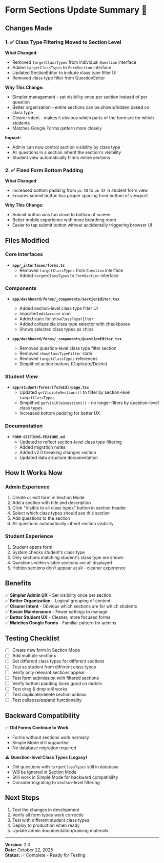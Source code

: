 # Form Sections Update Summary 🎉

## Changes Made

### 1. ✅ Class Type Filtering Moved to Section Level

**What Changed:**
- Removed `targetClassTypes` from individual `Question` interface
- Added `targetClassTypes` to `FormSection` interface
- Updated SectionEditor to include class type filter UI
- Removed class type filter from QuestionEditor

**Why This Change:**
- Simpler management - set visibility once per section instead of per question
- Better organization - entire sections can be shown/hidden based on class type
- Clearer intent - makes it obvious which parts of the form are for which students
- Matches Google Forms pattern more closely

**Impact:**
- Admin can now control section visibility by class type
- All questions in a section inherit the section's visibility
- Student view automatically filters entire sections

### 2. ✅ Fixed Form Bottom Padding

**What Changed:**
- Increased bottom padding from `pb-20` to `pb-32` in student form view
- Ensures submit button has proper spacing from bottom of viewport

**Why This Change:**
- Submit button was too close to bottom of screen
- Better mobile experience with more breathing room
- Easier to tap submit button without accidentally triggering browser UI

## Files Modified

### Core Interfaces
- **`app/_interfaces/forms.ts`**
  - Removed `targetClassTypes` from `Question` interface
  - Added `targetClassTypes` to `FormSection` interface

### Components
- **`app/dashboard/forms/_components/SectionEditor.tsx`**
  - Added section-level class type filter UI
  - Imported `mdiAccount` icon
  - Added state for `showClassTypeFilter`
  - Added collapsible class type selector with checkboxes
  - Shows selected class types as chips

- **`app/dashboard/forms/_components/QuestionEditor.tsx`**
  - Removed question-level class type filter section
  - Removed `showClassTypeFilter` state
  - Removed `targetClassTypes` references
  - Simplified action buttons (Duplicate/Delete)

### Student View
- **`app/student/forms/[formId]/page.tsx`**
  - Updated `getVisibleSections()` to filter by section-level `targetClassTypes`
  - Simplified `getVisibleQuestions()` - no longer filters by question-level class types
  - Increased bottom padding for better UX

### Documentation
- **`FORM-SECTIONS-FEATURE.md`**
  - Updated to reflect section-level class type filtering
  - Added migration notes
  - Added v2.0 breaking changes section
  - Updated data structure documentation

## How It Works Now

### Admin Experience
1. Create or edit form in Section Mode
2. Add a section with title and description
3. Click "Visible to all class types" button in section header
4. Select which class types should see this section
5. Add questions to the section
6. All questions automatically inherit section visibility

### Student Experience
1. Student opens form
2. System checks student's class type
3. Only sections matching student's class type are shown
4. Questions within visible sections are all displayed
5. Hidden sections don't appear at all - cleaner experience

## Benefits

✅ **Simpler Admin UX** - Set visibility once per section  
✅ **Better Organization** - Logical grouping of content  
✅ **Clearer Intent** - Obvious which sections are for which students  
✅ **Easier Maintenance** - Fewer settings to manage  
✅ **Better Student UX** - Cleaner, more focused forms  
✅ **Matches Google Forms** - Familiar pattern for admins  

## Testing Checklist

- [ ] Create new form in Section Mode
- [ ] Add multiple sections
- [ ] Set different class types for different sections
- [ ] Test as student from different class types
- [ ] Verify only relevant sections appear
- [ ] Test form submission with filtered sections
- [ ] Verify bottom padding looks good on mobile
- [ ] Test drag & drop still works
- [ ] Test duplicate/delete section actions
- [ ] Test collapse/expand functionality

## Backward Compatibility

✅ **Old Forms Continue to Work**
- Forms without sections work normally
- Simple Mode still supported
- No database migration required

⚠️ **Question-level Class Types (Legacy)**
- Old questions with `targetClassTypes` still in database
- Will be ignored in Section Mode
- Still work in Simple Mode for backward compatibility
- Consider migrating to section-level filtering

## Next Steps

1. Test the changes in development
2. Verify all form types work correctly
3. Test with different student class types
4. Deploy to production when ready
5. Update admin documentation/training materials

---

**Version:** 2.0  
**Date:** October 22, 2025  
**Status:** ✅ Complete - Ready for Testing
